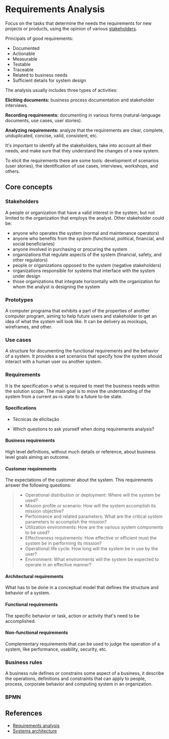 # Requirements Analysis

Focus on the tasks that determine the needs the requirements for new projects or products, using the opinion of various [stakeholders](#stakeholder).

Principals of good requirements:

- Documented
- Actionable
- Measurable
- Testable
- Traceable
- Related to business needs
- Sufficient details for system design

The analysis usually includes three types of activities:

**Eliciting documents:** business process documentation and stakeholder interviews.

**Recording requirements:** documenting in various forms (natural-language documents, use cases, user stories).

**Analyzing requirements:** analyze that the requirements are clear, complete, unduplicated, concise, valid, consistent, etc.

It's important to identify all the stakeholders, take into account all their needs, and make sure that they understand the changes of a new system.

To elicit the requirements there are some tools: development of scenarios (user stories), the identification of use cases, interviews, workshops, and others.

## Core concepts

### Stakeholders

A people or organization that have a valid interest in the system, but not limited to the organization that employs the analyst. Other stakeholder could be:

- anyone who operates the system (normal and maintenance operators)
- anyone who benefits from the system (functional, political, financial, and social beneficiaries)
- anyone involved in purchasing or procuring the system
- organizations that regulate aspects of the system (financial, safety, and other regulators)
- people or organizations opposed to the system (negative stakeholders)
- organizations responsible for systems that interface with the system under design
- those organizations that integrate horizontally with the organization for whom the analyst is designing the system

### Prototypes

A computer programa that exhibits a part of the properties of another computer program, aiming to help future users and stakeholder to get an idea of what the system will look like. It can be delivery as mockups, wireframes, and other.

### Use cases

A structure for documenting the functional requirements and the behavior of a system. It provides a set scenarios that specify how the system should interact with a human user ou another system.

### Requirements

It is the specification o what is required to meet the business needs within the solution scope. The main goal is to move the understanding of the system from a current as-is state to a future to-be state.

#### Specifications

- Técnicas de elicitação

- Which questions to ask yourself when doing requirements analysis?

#### Business requirements

High level definitions, without much details or reference, about business level goals aiming an outcome.

#### Customer requirements

The expectations of the customer about the system. This requirements answer the following questions:

> - Operational distribution or deployment: Where will the system be used?
> - Mission profile or scenario: How will the system accomplish its mission objective?
> - Performance and related parameters: What are the critical system parameters to accomplish the mission?
> - Utilization environments: How are the various system components to be used?
> - Effectiveness requirements: How effective or efficient must the system be in performing its mission?
> - Operational life cycle: How long will the system be in use by the user?
> - Environment: What environments will the system be expected to operate in an effective manner?

#### Architectural requirements

What has to be done in a conceptual model that defines the structure and behavior of a system.

#### Functional requirements

The specific behavior or task, action or activity that's need to be accomplished.

#### Non-functional requirements

Complementary requirements that can be used to judge the operation of a system, like performance, usability, security, etc.

### Business rules

A business rule defines or constrains some aspect of a business, it describe the operations, definitions and constraints that can apply to people, process, corporate behavior and computing system in an organization.

### BPMN

## References

- [Requirements analysis](https://en.wikipedia.org/wiki/Requirements_analysis)
- [Systems architecture](https://en.wikipedia.org/wiki/Systems_architecture)
